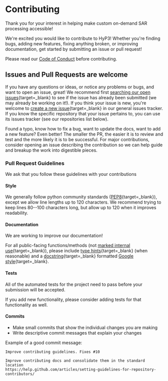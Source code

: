 # Contributing

Thank you for your interest in helping make custom on-demand SAR processing accessible!

We're excited you would like to contribute to HyP3! Whether you're finding bugs, 
adding new features, fixing anything broken, or improving documentation, get 
started by submitting an issue or pull request!

Please read our [Code of Conduct](CODE_OF_CONDUCT.md) before contributing.

## Issues and Pull Requests are welcome

If you have any questions or ideas, or notice any problems or bugs, and want to open an issue, great!
We recommend first [searching our open issues](https://github.com/issues?q=is%3Aopen+is%3Aissue+org%3AASFHyP3){target=_blank}
to see if the issue has already been submitted (we may already be working on it!). If you think your 
issue is new, you're welcome to [create a new issue](https://github.com/ASFHyP3/ASFHyP3/issues/new){target=_blank} in our
general issues tracker. If you know the specific repository that your issue pertains to, you can use its 
issues tracker (see our repositories list below).

Found a typo, know how to fix a bug, want to update the docs, want to add a new feature? Even better!
The smaller the PR, the easier it is to review and test and the more likely it is to be successful.
For major contributions, consider opening an issue describing the contribution so we can help guide
and breakup the work into digestible pieces.


### Pull Request Guidelines

We ask that you follow these guidelines with your contributions

#### Style

We generally follow python community standards ([PEP8](https://pep8.org/){target=_blank}), except we allow line
lengths up to 120 characters. We recommend trying to keep lines 80--100 characters long, but allow 
up to 120 when it improves readability.

#### Documentation

We are working to improve our documentation!

For all public-facing functions/methods (not
[marked internal use](https://www.python.org/dev/peps/pep-0008/#naming-conventions){target=_blank}),
please include [type hints](https://google.github.io/styleguide/pyguide.html#221-type-annotated-code){target=_blank}
(when reasonable) and a [docstring](https://www.python.org/dev/peps/pep-0257/){target=_blank}
formatted [Google style](https://google.github.io/styleguide/pyguide.html#38-comments-and-docstrings){target=_blank}.

#### Tests

All of the automated tests for the project need to pass before your submission will be accepted.

If you add new functionality, please consider adding tests for that functionality as well.

#### Commits

* Make small commits that show the individual changes you are making
* Write descriptive commit messages that explain your changes

Example of a good commit message:
    
```
Improve contributing guidelines. Fixes #10

Improve contributing docs and consolidate them in the standard location
https://help.github.com/articles/setting-guidelines-for-repository-contributors/
```
